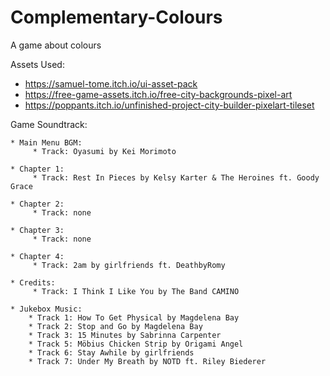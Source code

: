 # Complementary-Colours
A game about colours

Assets Used: 
* https://samuel-tome.itch.io/ui-asset-pack
* https://free-game-assets.itch.io/free-city-backgrounds-pixel-art
* https://poppants.itch.io/unfinished-project-city-builder-pixelart-tileset

Game Soundtrack: 

	* Main Menu BGM: 
		 * Track: Oyasumi by Kei Morimoto

	* Chapter 1: 
		 * Track: Rest In Pieces by Kelsy Karter & The Heroines ft. Goody Grace

	* Chapter 2: 
		 * Track: none

	* Chapter 3: 
		 * Track: none

	* Chapter 4: 
		 * Track: 2am by girlfriends ft. DeathbyRomy

	* Credits: 
		 * Track: I Think I Like You by The Band CAMINO 

	* Jukebox Music:
	    * Track 1: How To Get Physical by Magdelena Bay
	    * Track 2: Stop and Go by Magdelena Bay
	    * Track 3: 15 Minutes by Sabrinna Carpenter
	    * Track 5: Möbius Chicken Strip by Origami Angel
	    * Track 6: Stay Awhile by girlfriends
	    * Track 7: Under My Breath by NOTD ft. Riley Biederer




